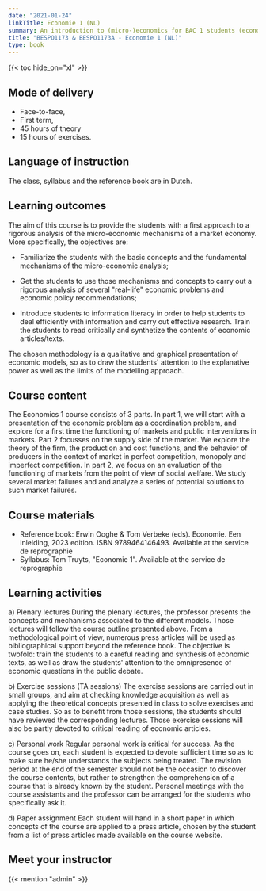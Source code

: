 ```yaml
---
date: "2021-01-24"
linkTitle: Economie 1 (NL)
summary: An introduction to (micro-)economics for BAC 1 students (economics, business, business engineering), and for BAC 2 students in political and social sciences.
title: "BESPO1173 & BESPO1173A - Economie 1 (NL)"
type: book
---
```


{{< toc hide_on="xl" >}}

## Mode of delivery

- Face-to-face, 
- First term, 
- 45 hours of theory 
- 15 hours of exercises.

## Language of instruction

The class, syllabus and the reference book are in Dutch. 

## Learning outcomes

The aim of this course is to provide the students with a first approach to a rigorous analysis of the micro-economic mechanisms of a market economy. More specifically, the objectives are:  

- Familiarize the students with the basic concepts and the fundamental mechanisms of the micro-economic analysis;  

- Get the students to use those mechanisms and concepts to carry out a rigorous analysis of several "real-life" economic problems and economic policy recommendations;  

- Introduce students to information literacy in order to help students to deal efficiently with information and carry out effective research. Train the students to read critically and synthetize the contents of economic articles/texts.  

The chosen methodology is a qualitative and graphical presentation of economic models, so as to draw the students' attention to the explanative power as well as the limits of the modelling approach.


## Course content
The Economics 1 course consists of 3 parts. In part 1, we will start with a presentation of the economic problem as a coordination problem, and explore for a first time the functioning of markets and public interventions in markets. Part 2 focusses on the supply side of the market. We explore the theory of the firm, the production and cost functions, and the behavior of producers in the context of market in perfect competition, monopoly and imperfect competition. In part 2, we focus on an evaluation of the functioning of markets from the point of view of social welfare. We study several market failures and and analyze a series of potential solutions to such market failures.

## Course materials
- Reference book: Erwin Ooghe & Tom Verbeke (eds). Economie. Een inleiding, 2023 edition. ISBN 9789464146493. Available at the service de reprographie  
- Syllabus: Tom Truyts, "Economie 1". Available at the service de reprographie  

## Learning activities
a) Plenary lectures
During the plenary lectures, the professor presents the concepts and mechanisms associated to the different models. Those lectures will follow the course outline presented above.
From a methodological point of view, numerous press articles will be used as bibliographical support beyond the reference book. The objective is twofold: train the students to a careful reading and synthesis of economic texts, as well as draw the students' attention to the omnipresence of economic questions in the public debate.   

b) Exercise sessions (TA sessions)
The exercise sessions are carried out in small groups, and aim at checking knowledge acquisition as well as applying the theoretical concepts presented in class to solve exercises and case studies. So as to benefit from those sessions, the students should have reviewed the corresponding lectures. Those exercise sessions will also be partly devoted to critical reading of economic articles.   

c) Personal work
Regular personal work is critical for success. As the course goes on, each student is expected to devote sufficient time so as to make sure he/she understands the subjects being treated. The revision period at the end of the semester should not be the occasion to discover the course contents, but rather to strengthen the comprehension of a course that is already known by the student. Personal meetings with the course assistants and the professor can be arranged for the students who specifically ask it.   

d) Paper assignment
Each student will hand in a short paper in which concepts of the course are applied to a press article, chosen by the student from a list of press articles made available on the course website.  



## Meet your instructor

{{< mention "admin" >}}

